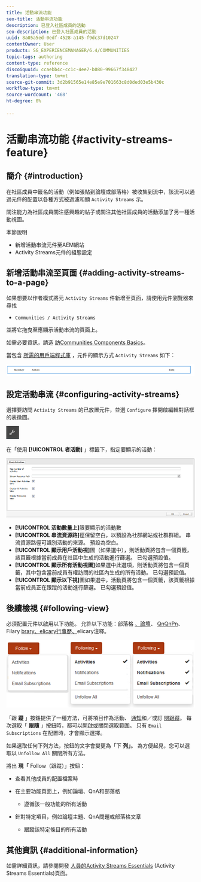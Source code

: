 ```yaml
---
title: 活動串流功能
seo-title: 活動串流功能
description: 已登入社區成員的活動
seo-description: 已登入社區成員的活動
uuid: 8a05a5ed-0edf-4528-a145-f9dc37d10247
contentOwner: User
products: SG_EXPERIENCEMANAGER/6.4/COMMUNITIES
topic-tags: authoring
content-type: reference
discoiquuid: ccaebb4c-cc1c-4ee7-b080-99667f348427
translation-type: tm+mt
source-git-commit: 3d2b91565e14e85e9e701663c8d0ded03e5b430c
workflow-type: tm+mt
source-wordcount: '468'
ht-degree: 0%

---
```



# 活動串流功能 {#activity-streams-feature}

## 簡介 {#introduction}

在社區成員中籤名的活動（例如張貼到論壇或部落格）被收集到流中，該流可以通過元件的配置以各種方式被過濾和顯 `Activity Streams` 示。

關注能力為社區成員關注感興趣的帖子或關注其他社區成員的活動添加了另一種活動視圖。

本節說明

* 新增活動串流元件至AEM網站
* Activity Streams元件的組態設定

## 新增活動串流至頁面 {#adding-activity-streams-to-a-page}

如果想要以作者模式將元 `Activity Streams` 件新增至頁面，請使用元件瀏覽器來尋找

* `Communities / Activity Streams`

並將它拖曳至應顯示活動串流的頁面上。

如需必要資訊，請造 [訪Communities Components Basics](basics.md)。

當包含 [所需的用戶端程式庫](essentials-activities.md#essentials-for-client-side) ，元件的顯示方式 `Activity Streams` 如下：

![chlimage_1-195](assets/chlimage_1-195.png)

## 設定活動串流 {#configuring-activity-streams}

選擇要訪問 `Activity Streams` 的已放置元件，並選 `Configure` 擇開啟編輯對話框的表徵圖。

![chlimage_1-196](assets/chlimage_1-196.png)

在「使用 **[!UICONTROL 者活動]** 」標籤下，指定要顯示的活動：

![chlimage_1-197](assets/chlimage_1-197.png)

* **[!UICONTROL 活動數量上]**&#x200B;限要顯示的活動數
* **[!UICONTROL 串流資源路]**&#x200B;徑保留空白，以預設為社群網站或社群群組。 串流資源路徑可識別活動的來源。 預設為空白。
* **[!UICONTROL 顯示用戶活動視]**&#x200B;圖（如果選中），則活動頁將包含一個頁籤，該頁籤根據當前成員在社區中生成的活動進行篩選。 已勾選預設值。
* **[!UICONTROL 顯示所有活動視圖]**&#x200B;如果選中此選項，則活動頁將包含一個頁籤，其中包含當前成員有權訪問的社區內生成的所有活動。 已勾選預設值。
* **[!UICONTROL 顯示以下視]**&#x200B;圖如果選中，活動頁將包含一個頁籤，該頁籤根據當前成員正在跟蹤的活動進行篩選。 已勾選預設值。

## 後續檢視 {#following-view}

必須配置元件以啟用以下功能。 允許以下功能：部落格 [、論壇](blog-feature.md)、 [QnQnPn](forum.md)、Filary [brary、elicary行事歷、](working-with-qna.md)[](calendar.md)[](file-library.md)[](comments.md)elicary注釋。

![chlimage_1-198](assets/chlimage_1-198.png)

「跟 **蹤** 」按鈕提供了一種方法，可將項目作為活動、 [通知](notifications.md)和／或訂 [閱跟蹤](subscriptions.md)。 每次選取「 **跟隨** 」按鈕時，都可以開啟或關閉選取範圍。 只有 `Email Subscriptions` 在配置時，才會顯示選擇。

如果選取任何下列方法，按鈕的文字會變更為「下 **列」**。 為方便起見，您可以選取以 `Unfollow All` 關閉所有方法。

將出 **現「** Follow（跟蹤）」按鈕：

* 查看其他成員的配置檔案時
* 在主要功能頁面上，例如論壇、QnA和部落格
   * 遵循該一般功能的所有活動

* 針對特定項目，例如論壇主題、QnA問題或部落格文章
   * 跟蹤該特定條目的所有活動

## 其他資訊 {#additional-information}

如需詳細資訊，請參閱開發 [人員的Activity Streams Essentials](essentials-activities.md) (Activity Streams Essentials)頁面。
